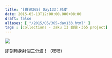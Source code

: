 ```yaml
---
title: '[白狼365] Day133：射波'
date: 2015-05-13T12:00:00.000+08:00
draft: false
aliases: [ "/2015/05/365-day133.html" ]
tags : [collections - zaku II 白狼・365 project]
---
```


[![](https://farm6.staticflickr.com/5350/17456238596_362118b3a9_z.jpg)](https://farm6.staticflickr.com/5350/17456238596_362118b3a9_z.jpg)

即刻轉身射個三分波！（嘿嘿）